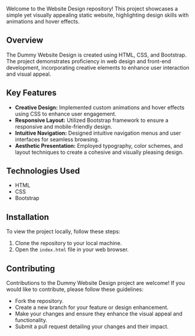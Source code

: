 

Welcome to the Website Design repository! This project showcases a simple yet visually appealing static website, highlighting design skills with animations and hover effects.

## Overview
The Dummy Website Design is created using HTML, CSS, and Bootstrap. The project demonstrates proficiency in web design and front-end development, incorporating creative elements to enhance user interaction and visual appeal.

## Key Features
- **Creative Design:** Implemented custom animations and hover effects using CSS to enhance user engagement.
- **Responsive Layout:** Utilized Bootstrap framework to ensure a responsive and mobile-friendly design.
- **Intuitive Navigation:** Designed intuitive navigation menus and user interfaces for seamless browsing.
- **Aesthetic Presentation:** Employed typography, color schemes, and layout techniques to create a cohesive and visually pleasing design.

## Technologies Used
- HTML
- CSS
- Bootstrap

## Installation
To view the project locally, follow these steps:
1. Clone the repository to your local machine.
2. Open the `index.html` file in your web browser.

## Contributing
Contributions to the Dummy Website Design project are welcome! If you would like to contribute, please follow these guidelines:
- Fork the repository.
- Create a new branch for your feature or design enhancement.
- Make your changes and ensure they enhance the visual appeal and functionality.
- Submit a pull request detailing your changes and their impact.



